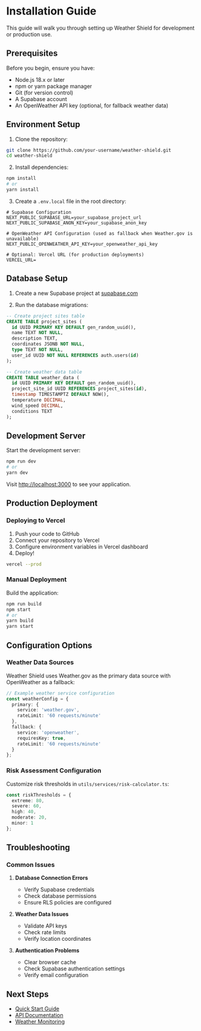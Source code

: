 # Installation Guide

This guide will walk you through setting up Weather Shield for development or production use.

## Prerequisites

Before you begin, ensure you have:

- Node.js 18.x or later
- npm or yarn package manager
- Git (for version control)
- A Supabase account
- An OpenWeather API key (optional, for fallback weather data)

## Environment Setup

1. Clone the repository:

```bash
git clone https://github.com/your-username/weather-shield.git
cd weather-shield
```

2. Install dependencies:

```bash
npm install
# or
yarn install
```

3. Create a `.env.local` file in the root directory:

```env
# Supabase Configuration
NEXT_PUBLIC_SUPABASE_URL=your_supabase_project_url
NEXT_PUBLIC_SUPABASE_ANON_KEY=your_supabase_anon_key

# OpenWeather API Configuration (used as fallback when Weather.gov is unavailable)
NEXT_PUBLIC_OPENWEATHER_API_KEY=your_openweather_api_key

# Optional: Vercel URL (for production deployments)
VERCEL_URL=
```

## Database Setup

1. Create a new Supabase project at [supabase.com](https://supabase.com)

2. Run the database migrations:

```sql
-- Create project sites table
CREATE TABLE project_sites (
  id UUID PRIMARY KEY DEFAULT gen_random_uuid(),
  name TEXT NOT NULL,
  description TEXT,
  coordinates JSONB NOT NULL,
  type TEXT NOT NULL,
  user_id UUID NOT NULL REFERENCES auth.users(id)
);

-- Create weather data table
CREATE TABLE weather_data (
  id UUID PRIMARY KEY DEFAULT gen_random_uuid(),
  project_site_id UUID REFERENCES project_sites(id),
  timestamp TIMESTAMPTZ DEFAULT NOW(),
  temperature DECIMAL,
  wind_speed DECIMAL,
  conditions TEXT
);
```

## Development Server

Start the development server:

```bash
npm run dev
# or
yarn dev
```

Visit [http://localhost:3000](http://localhost:3000) to see your application.

## Production Deployment

### Deploying to Vercel

1. Push your code to GitHub
2. Connect your repository to Vercel
3. Configure environment variables in Vercel dashboard
4. Deploy!

```bash
vercel --prod
```

### Manual Deployment

Build the application:

```bash
npm run build
npm start
# or
yarn build
yarn start
```

## Configuration Options

### Weather Data Sources

Weather Shield uses Weather.gov as the primary data source with OpenWeather as a fallback:

```typescript
// Example weather service configuration
const weatherConfig = {
  primary: {
    service: 'weather.gov',
    rateLimit: '60 requests/minute'
  },
  fallback: {
    service: 'openweather',
    requiresKey: true,
    rateLimit: '60 requests/minute'
  }
};
```

### Risk Assessment Configuration

Customize risk thresholds in `utils/services/risk-calculator.ts`:

```typescript
const riskThresholds = {
  extreme: 80,
  severe: 60,
  high: 40,
  moderate: 20,
  minor: 1
};
```

## Troubleshooting

### Common Issues

1. **Database Connection Errors**
   - Verify Supabase credentials
   - Check database permissions
   - Ensure RLS policies are configured

2. **Weather Data Issues**
   - Validate API keys
   - Check rate limits
   - Verify location coordinates

3. **Authentication Problems**
   - Clear browser cache
   - Check Supabase authentication settings
   - Verify email configuration

## Next Steps

- [Quick Start Guide](/docs/quick-start)
- [API Documentation](/docs/api/authentication)
- [Weather Monitoring](/docs/weather-monitoring)
